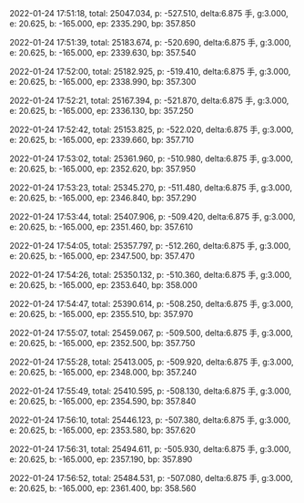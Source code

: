 2022-01-24 17:51:18, total: 25047.034, p: -527.510, delta:6.875 手, g:3.000, e: 20.625, b: -165.000, ep: 2335.290, bp: 357.850

2022-01-24 17:51:39, total: 25183.674, p: -520.690, delta:6.875 手, g:3.000, e: 20.625, b: -165.000, ep: 2339.630, bp: 357.540

2022-01-24 17:52:00, total: 25182.925, p: -519.410, delta:6.875 手, g:3.000, e: 20.625, b: -165.000, ep: 2338.990, bp: 357.300

2022-01-24 17:52:21, total: 25167.394, p: -521.870, delta:6.875 手, g:3.000, e: 20.625, b: -165.000, ep: 2336.130, bp: 357.250

2022-01-24 17:52:42, total: 25153.825, p: -522.020, delta:6.875 手, g:3.000, e: 20.625, b: -165.000, ep: 2339.660, bp: 357.710

2022-01-24 17:53:02, total: 25361.960, p: -510.980, delta:6.875 手, g:3.000, e: 20.625, b: -165.000, ep: 2352.620, bp: 357.950

2022-01-24 17:53:23, total: 25345.270, p: -511.480, delta:6.875 手, g:3.000, e: 20.625, b: -165.000, ep: 2346.840, bp: 357.290

2022-01-24 17:53:44, total: 25407.906, p: -509.420, delta:6.875 手, g:3.000, e: 20.625, b: -165.000, ep: 2351.460, bp: 357.610

2022-01-24 17:54:05, total: 25357.797, p: -512.260, delta:6.875 手, g:3.000, e: 20.625, b: -165.000, ep: 2347.500, bp: 357.470

2022-01-24 17:54:26, total: 25350.132, p: -510.360, delta:6.875 手, g:3.000, e: 20.625, b: -165.000, ep: 2353.640, bp: 358.000

2022-01-24 17:54:47, total: 25390.614, p: -508.250, delta:6.875 手, g:3.000, e: 20.625, b: -165.000, ep: 2355.510, bp: 357.970

2022-01-24 17:55:07, total: 25459.067, p: -509.500, delta:6.875 手, g:3.000, e: 20.625, b: -165.000, ep: 2352.500, bp: 357.750

2022-01-24 17:55:28, total: 25413.005, p: -509.920, delta:6.875 手, g:3.000, e: 20.625, b: -165.000, ep: 2348.000, bp: 357.240

2022-01-24 17:55:49, total: 25410.595, p: -508.130, delta:6.875 手, g:3.000, e: 20.625, b: -165.000, ep: 2354.590, bp: 357.840

2022-01-24 17:56:10, total: 25446.123, p: -507.380, delta:6.875 手, g:3.000, e: 20.625, b: -165.000, ep: 2353.580, bp: 357.620

2022-01-24 17:56:31, total: 25494.611, p: -505.930, delta:6.875 手, g:3.000, e: 20.625, b: -165.000, ep: 2357.190, bp: 357.890

2022-01-24 17:56:52, total: 25484.531, p: -507.080, delta:6.875 手, g:3.000, e: 20.625, b: -165.000, ep: 2361.400, bp: 358.560